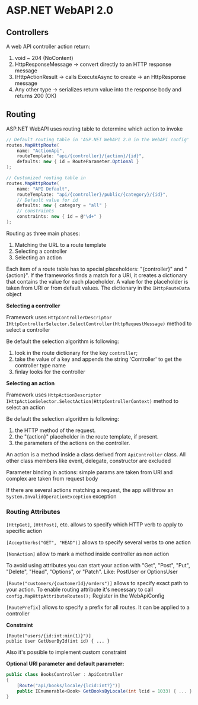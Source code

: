 # ASP.NET WebAPI 2.0

## Controllers

A web API controller action return:

1. void ~ 204 (NoContent)
1. HttpResponseMessage -> convert directly to an HTTP response message 
1. IHttpActionResult -> calls ExecuteAsync to create -> an HttpResponse message
1. Any other type -> serializes return value into the response body and returns 200 (OK)

## Routing 

ASP.NET WebAPI uses routing table to determine which action to invoke

```c#
// Default routing table in 'ASP.NET WebAPI 2.0 in the WebAPI config'
routes.MapHttpRoute(
    name: "ActionApi",
    routeTemplate: "api/{controller}/{action}/{id}",
    defaults: new { id = RouteParameter.Optional }
);

// Customized routing table in
routes.MapHttpRoute(
    name: "API Default",
    routeTemplate: "api/{controller}/public/{category}/{id}",
    // Default value for id
    defaults: new { category = "all" }
    // constraints
    constraints: new { id = @"\d+" }
);
```

Routing as three main phases:

1. Matching the URL to a route template
1. Selecting a controller
1. Selecting an action

Each item of a route table has to special placeholders: "{controller}" and "{action}". If the frameworks finds a match for a URI, it creates a dictionary that contains the value for each placeholder. A value for the placeholder is taken from URI or from default values. The dictionary in the `IHttpRouteData` object

**Selecting a controller**

Framework uses `HttpControllerDescriptor IHttpControllerSelector.SelectController(HttpRequestMessage)` method to select a controller

Be default the selection algorithm is following:
1. look in the route dictionary for the key `controller`;
1. take the value of a key and appends the string 'Controller' to get the controller type name
1. finlay looks for the controller

**Selecting an action**

Framework uses `HttpActionDescriptor IHttpActionSelector.SelectAction(HttpControllerContext)` method to select an action

Be default the selection algorithm is following:
1. the HTTP method of the request.
1. the "{action}" placeholder in the route template, if present.
1. the parameters of the actions on the controller.

An action is a method inside a class derived from `ApiController` class. All other class members like event, delegate, constructor are excluded

Parameter binding in actions: simple params are taken from URI and complex are taken from request body

If there are several actions matching a request, the app will throw an `System.InvalidOperationException` exception

### Routing Attributes

`[HttpGet]`, `[HttPost]`, etc. allows to specify which HTTP verb to apply to specific action

`[AcceptVerbs("GET", "HEAD")]` allows to specify several verbs to one action

`[NonAction]` allow to mark a method inside controller as non action

To avoid using attributes you can start your action with "Get", "Post", "Put", "Delete", "Head", "Options", or "Patch". Like: PostUser or OptionsUser

`[Route("customers/{customerId}/orders")]` allows to specify exact path to your action. To enable routing attribute it's necessary to call `config.MapHttpAttributeRoutes();` Register in the  WebApiConfig

`[RoutePrefix]` allows to specify a prefix for all routes. It can be applied to a controller


**Constraint**

```
[Route("users/{id:int:min(1)}")]
public User GetUserById(int id) { ... }
```

Also it's possible to implement custom constraint


**Optional URI parameter and default parameter:**

```c#
public class BooksController : ApiController
{
    [Route("api/books/locale/{lcid:int?}")]
    public IEnumerable<Book> GetBooksByLocale(int lcid = 1033) { ... }
}
```
